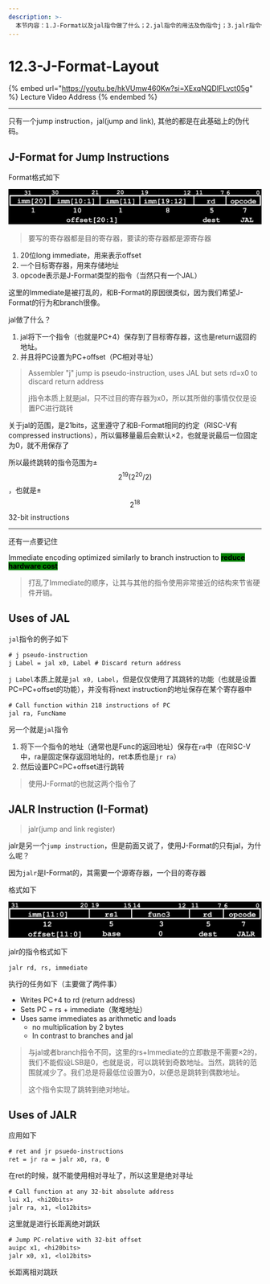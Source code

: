 ```yaml
---
description: >-
  本节内容：1.J-Format以及jal指令做了什么；2.jal指令的用法及伪指令j；3.jalr指令使用I-Format，并且实现绝对地址的跳跃；4.jarl的用法，包括jr，ret，以及32位偏移量的跳转
---
```


# 12.3-J-Format-Layout

{% embed url="https://youtu.be/hkVUmw460Kw?si=XExqNQDIFLvct05g" %}
Lecture Video Address
{% endembed %}

***

只有一个jump instruction，jal(jump and link), 其他的都是在此基础上的伪代码。

## J-Format for Jump Instructions

Format格式如下

![J-Format Layout](.image/image-20240607204117200.png)

> 要写的寄存器都是目的寄存器，要读的寄存器都是源寄存器

1. 20位long immediate，用来表示offset
2. 一个目标寄存器，用来存储地址
3. opcode表示是J-Format类型的指令（当然只有一个JAL）

这里的Immediate是被打乱的，和B-Format的原因很类似，因为我们希望J-Format的行为和branch很像。

jal做了什么？

1. jal将下一个指令（也就是PC+4）保存到了目标寄存器，这也是return返回的地址。
2. 并且将PC设置为PC+offset（PC相对寻址）

> Assembler "j" jump is pseudo-instruction, uses JAL but sets rd=x0 to discard return address
>
> j指令本质上就是jal，只不过目的寄存器为x0，所以其所做的事情仅仅是设置PC进行跳转

关于jal的范围，是21bits，这里遵守了和B-Format相同的约定（RISC-V有compressed instructions），所以偏移量最后会默认×2，也就是说最后一位固定为0，就不用保存了

所以最终跳转的指令范围为± $$2^{19}(2^{20} / 2)$$，也就是± $$2^{18}$$ 32-bit instructions

***

还有一点要记住

Immediate encoding optimized similarly to branch instruction to <mark style="background-color:green;">**reduce hardware cost**</mark>

> 打乱了Immediate的顺序，让其与其他的指令使用非常接近的结构来节省硬件开销。

## Uses of JAL

`jal`指令的例子如下

```assembly
# j pseudo-instruction
j Label = jal x0, Label # Discard return address
```

`j Label`本质上就是`jal x0, Label`，但是仅仅使用了其跳转的功能（也就是设置PC=PC+offset的功能），并没有将next instruction的地址保存在某个寄存器中

```assembly
# Call function within 218 instructions of PC
jal ra, FuncName
```

另一个就是`jal`指令

1. 将下一个指令的地址（通常也是Func的返回地址）保存在`ra`中（在RISC-V中，ra是固定保存返回地址的，ret本质也是`jr ra`）
2. 然后设置PC=PC+offset进行跳转

> 使用J-Format的也就这两个指令了

## JALR Instruction (I-Format)

> jalr(jump and link register)

jalr是另一个`jump instruction`，但是前面又说了，使用J-Format的只有jal，为什么呢？

因为`jalr`是I-Format的，其需要一个源寄存器，一个目的寄存器

格式如下

![jalr format](.image/image-20240607204238387.png)

jalr的指令格式如下

```assembly
jalr rd, rs, immediate
```

执行的任务如下（主要做了两件事）

* Writes PC+4 to rd (return address)
* Sets PC = rs + immediate（聚堆地址）
* Uses same immediates as arithmetic and loads
  * no multiplication by 2 bytes
  * In contrast to branches and jal

> 与jal或者branch指令不同，这里的rs+Immediate的立即数是不需要×2的，我们不能假设LSB是0，也就是说，可以跳转到奇数地址。当然，跳转的范围就减少了。我们总是将最低位设置为0，以便总是跳转到偶数地址。
>
> 这个指令实现了跳转到绝对地址。

## Uses of JALR

应用如下

```assembly
# ret and jr psuedo-instructions
ret = jr ra = jalr x0, ra, 0
```

在ret的时候，就不能使用相对寻址了，所以这里是绝对寻址

```assembly
# Call function at any 32-bit absolute address
lui x1, <hi20bits>
jalr ra, x1, <lo12bits>
```

这里就是进行长距离绝对跳跃

```assembly
# Jump PC-relative with 32-bit offset
auipc x1, <hi20bits>
jalr x0, x1, <lo12bits>
```

长距离相对跳跃
